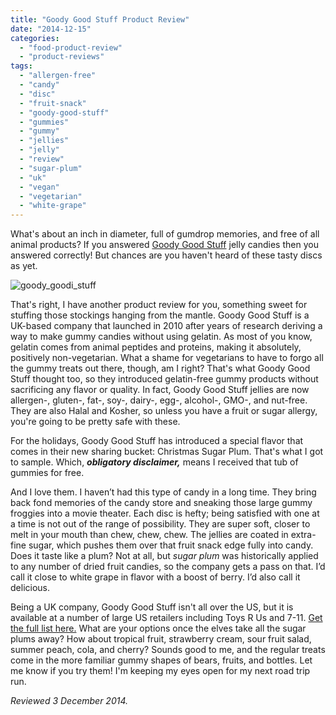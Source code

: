 ```yaml
---
title: "Goody Good Stuff Product Review"
date: "2014-12-15"
categories: 
  - "food-product-review"
  - "product-reviews"
tags: 
  - "allergen-free"
  - "candy"
  - "disc"
  - "fruit-snack"
  - "goody-good-stuff"
  - "gummies"
  - "gummy"
  - "jellies"
  - "jelly"
  - "review"
  - "sugar-plum"
  - "uk"
  - "vegan"
  - "vegetarian"
  - "white-grape"
---
```


What's about an inch in diameter, full of gumdrop memories, and free of all animal products? If you answered [Goody Good Stuff](http://goodygoodstuff.com/en/) jelly candies then you answered correctly! But chances are you haven't heard of these tasty discs as yet.

![goody_goodi_stuff](http://www.rebeccagomezfarrell.com/wp-content/uploads/2014/12/goody_goodi_stuff-500x411.jpg)

That's right, I have another product review for you, something sweet for stuffing those stockings hanging from the mantle. Goody Good Stuff is a UK-based company that launched in 2010 after years of research deriving a way to make gummy candies without using gelatin. As most of you know, gelatin comes from animal peptides and proteins, making it absolutely, positively non-vegetarian. What a shame for vegetarians to have to forgo all the gummy treats out there, though, am I right? That's what Goody Good Stuff thought too, so they introduced gelatin-free gummy products without sacrificing any flavor or quality. In fact, Goody Good Stuff jellies are now allergen-, gluten-, fat-, soy-, dairy-, egg-, alcohol-, GMO-, and nut-free. They are also Halal and Kosher, so unless you have a fruit or sugar allergy, you're going to be pretty safe with these.

For the holidays, Goody Good Stuff has introduced a special flavor that comes in their new sharing bucket: Christmas Sugar Plum. That's what I got to sample. Which, **_obligatory disclaimer,_** means I received that tub of gummies for free.

And I love them. I haven’t had this type of candy in a long time. They bring back fond memories of the candy store and sneaking those large gummy froggies into a movie theater. Each disc is hefty; being satisfied with one at a time is not out of the range of possibility. They are super soft, closer to melt in your mouth than chew, chew, chew. The jellies are coated in extra-fine sugar, which pushes them over that fruit snack edge fully into candy. Does it taste like a plum? Not at all, but _sugar plum_ was historically applied to any number of dried fruit candies, so the company gets a pass on that. I’d call it close to white grape in flavor with a boost of berry. I’d also call it delicious.

Being a UK company, Goody Good Stuff isn't all over the US, but it is available at a number of large US retailers including Toys R Us and 7-11. [Get the full list here.](http://goodygoodstuff.com/en/where-to-buy/) What are your options once the elves take all the sugar plums away? How about tropical fruit, strawberry cream, sour fruit salad, summer peach, cola, and cherry? Sounds good to me, and the regular treats come in the more familiar gummy shapes of bears, fruits, and bottles. Let me know if you try them! I'm keeping my eyes open for my next road trip run.

_Reviewed 3 December 2014._
